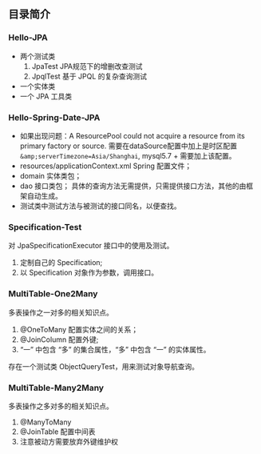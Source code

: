 ## 目录简介

### Hello-JPA

- 两个测试类
    1. JpaTest JPA规范下的增删改查测试
    2. JpqlTest 基于 JPQL 的复杂查询测试
- 一个实体类
- 一个 JPA 工具类

### Hello-Spring-Date-JPA

- 如果出现问题：A ResourcePool could not acquire a resource from its primary factory or source.
需要在dataSource配置中加上是时区配置`&amp;serverTimezone=Asia/Shanghai`, mysql5.7 + 需要加上该配置。
- resources/applicationContext.xml Spring 配置文件；
- domain 实体类包；
- dao 接口类包；
具体的查询方法无需提供，只需提供接口方法，其他的由框架自动生成。
- 测试类中测试方法与被测试的接口同名，以便查找。

### Specification-Test

对 JpaSpecificationExecutor 接口中的使用及测试。
1. 定制自己的 Specification;
2. 以 Specification 对象作为参数，调用接口。

### MultiTable-One2Many

多表操作之一对多的相关知识点。
1. @OneToMany 配置实体之间的关系；
2. @JoinColumn 配置外键;
3. “一” 中包含 “多” 的集合属性，“多” 中包含 “一” 的实体属性。

存在一个测试类 ObjectQueryTest，用来测试对象导航查询。

### MultiTable-Many2Many

多表操作之多对多的相关知识点。
1. @ManyToMany
2. @JoinTable 配置中间表
3. 注意被动方需要放弃外键维护权